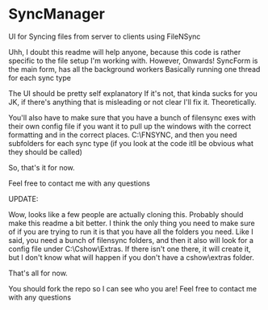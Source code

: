 # SyncManager
UI for Syncing files from server to clients using FileNSync

Uhh, I doubt this readme will help anyone, because this code is rather specific to the file setup I'm working with. However, Onwards!
SyncForm is the main form, has all the background workers
Basically running one thread for each sync type

The UI should be pretty self explanatory
If it's not, that kinda sucks for you
JK, if there's anything that is misleading or not clear I'll fix it.
Theoretically.

You'll also have to make sure that you have a bunch of filensync exes with their own config file if you want it to pull up the
windows with the correct formatting and in the correct places.
C:\FNSYNC, and then you need subfolders for each sync type (if you look at the code itll be obvious what they should be called)

So, that's it for now.

Feel free to contact me with any questions

UPDATE:

Wow, looks like a few people are actually cloning this. Probably should make this readme a bit better.
I think the only thing you need to make sure of if you are trying to run it is that you have all the folders you need. Like I said, you need a bunch of filensync folders, and then it also will look for a config file under C:\Cshow\Extras. If there isn't one there, it will create it, but I don't know what will happen if you don't have a cshow\extras folder.

That's all for now.

You should fork the repo so I can see who you are!
Feel free to contact me with any questions
